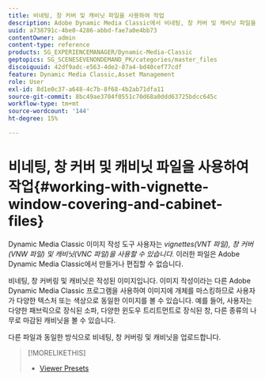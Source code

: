 ```yaml
---
title: 비네팅, 창 커버 및 캐비닛 파일을 사용하여 작업
description: Adobe Dynamic Media Classic에서 비네팅, 창 커버 및 캐비닛 파일을 사용하여 작업하는 방법을 알아봅니다.
uuid: a738791c-4be0-4286-abbd-fae7a0e4bb73
contentOwner: admin
content-type: reference
products: SG_EXPERIENCEMANAGER/Dynamic-Media-Classic
geptopics: SG_SCENESEVENONDEMAND_PK/categories/master_files
discoiquuid: 42df9adc-e563-4de2-87a4-bd40cef77cdf
feature: Dynamic Media Classic,Asset Management
role: User
exl-id: 8d1e0c37-a648-4c7b-8f68-4b2ab71dfa11
source-git-commit: 8bc49ae3704f0551c70d68a0ddd63725bdcc645c
workflow-type: tm+mt
source-wordcount: '144'
ht-degree: 15%

---
```


# 비네팅, 창 커버 및 캐비닛 파일을 사용하여 작업{#working-with-vignette-window-covering-and-cabinet-files}

Dynamic Media Classic 이미지 작성 도구 사용자는 *vignettes(VNT 파일), 창 커버(VNW 파일) 및 캐비닛(VNC 파일)을 사용할 수 있습니다.* 이러한 파일은 Adobe Dynamic Media Classic에서 만들거나 편집할 수 없습니다.

비네팅, 창 커버링 및 캐비닛은 작성된 이미지입니다. 이미지 작성이라는 다른 Adobe Dynamic Media Classic 프로그램을 사용하여 이미지에 개체를 마스킹하므로 사용자가 다양한 텍스처 또는 색상으로 동일한 이미지를 볼 수 있습니다. 예를 들어, 사용자는 다양한 패브릭으로 장식된 소파, 다양한 윈도우 트리트먼트로 장식된 창, 다른 종류의 나무로 마감된 캐비닛을 볼 수 있습니다.

다른 파일과 동일한 방식으로 비네팅, 창 커버링 및 캐비닛을 업로드합니다.

>[!MORELIKETHIS]
>
>* [Viewer Presets](application-setup.md#viewer_presets)

